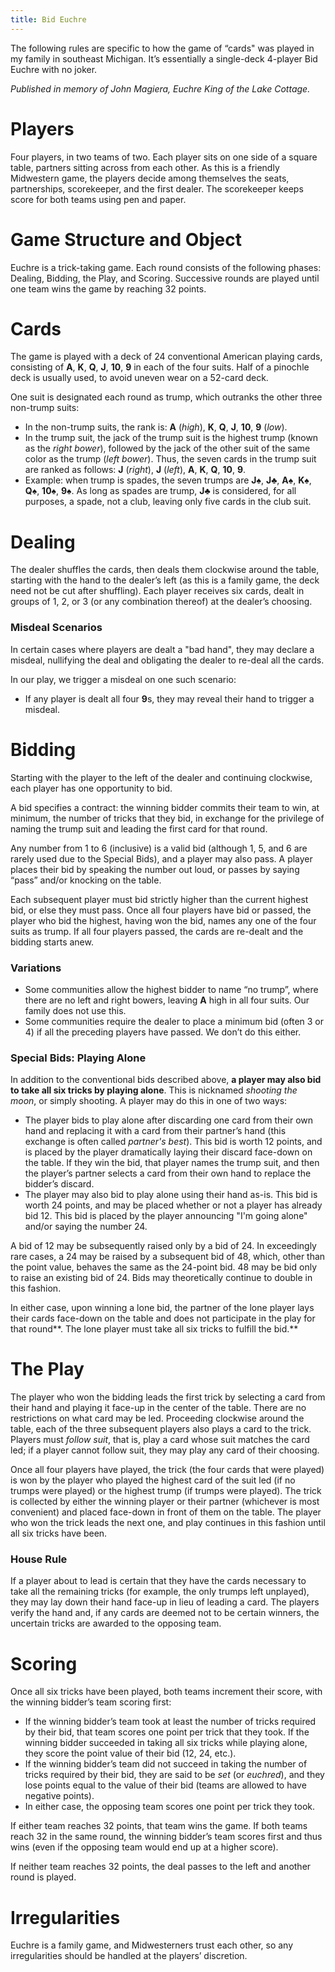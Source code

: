 ```yaml
---
title: Bid Euchre
---
```


The following rules are specific to how the game of “cards" was played in my family in southeast Michigan. It’s essentially a single-deck 4-player Bid Euchre with no joker.

_Published in memory of John Magiera, Euchre King of the Lake Cottage._

# Players

Four players, in two teams of two. Each player sits on one side of a square table, partners sitting across from each other. As this is a friendly Midwestern game, the players decide among themselves the seats, partnerships, scorekeeper, and the first dealer. The scorekeeper keeps score for both teams using pen and paper.

# Game Structure and Object

Euchre is a trick-taking game. Each round consists of the following phases: Dealing, Bidding, the Play, and Scoring. Successive rounds are played until one team wins the game by reaching 32 points.

# Cards

The game is played with a deck of 24 conventional American playing cards, consisting of **A**, **K**, **Q**, **J**, **10**, **9** in each of the four suits. Half of a pinochle deck is usually used, to avoid uneven wear on a 52-card deck.

One suit is designated each round as trump, which outranks the other three non-trump suits:

- In the non-trump suits, the rank is: **A** (_high_), **K**, **Q**, **J**, **10**, **9** (_low_).
- In the trump suit, the jack of the trump suit is the highest trump (known as the _right bower_), followed by the jack of the other suit of the same color as the trump (_left bower_). Thus, the seven cards in the trump suit are ranked as follows: **J** (_right_), **J** (_left_), **A**, **K**, **Q**, **10**, **9**.
- Example: when trump is spades, the seven trumps are **J**♠︎, **J**♣︎, **A**♠︎, **K**♠︎, **Q**♠︎, **10**♠︎, **9**♠︎. As long as spades are trump, **J**♣︎ is considered, for all purposes, a spade, not a club, leaving only five cards in the club suit.

# Dealing

The dealer shuffles the cards, then deals them clockwise around the table, starting with the hand to the dealer’s left (as this is a family game, the deck need not be cut after shuffling). Each player receives six cards, dealt in groups of 1, 2, or 3 (or any combination thereof) at the dealer’s choosing.

### Misdeal Scenarios

In certain cases where players are dealt a "bad hand", they may declare a misdeal, nullifying the deal and obligating the dealer to re-deal all the cards.

In our play, we trigger a misdeal on one such scenario:

- If any player is dealt all four **9**s, they may reveal their hand to trigger a misdeal.

# Bidding

Starting with the player to the left of the dealer and continuing clockwise, each player has one opportunity to bid.

A bid specifies a contract: the winning bidder commits their team to win, at minimum, the number of tricks that they bid, in exchange for the privilege of naming the trump suit and leading the first card for that round.

Any number from 1 to 6 (inclusive) is a valid bid (although 1, 5, and 6 are rarely used due to the Special Bids), and a player may also pass. A player places their bid by speaking the number out loud, or passes by saying “pass” and/or knocking on the table.

Each subsequent player must bid strictly higher than the current highest bid, or else they must pass. Once all four players have bid or passed, the player who bid the highest, having won the bid, names any one of the four suits as trump. If all four players passed, the cards are re-dealt and the bidding starts anew.

### Variations

- Some communities allow the highest bidder to name “no trump”, where there are no left and right bowers, leaving **A** high in all four suits. Our family does not use this.
- Some communities require the dealer to place a minimum bid (often 3 or 4) if all the preceding players have passed. We don’t do this either.

### Special Bids: Playing Alone

In addition to the conventional bids described above, **a player may also bid to take all six tricks by playing alone**. This is nicknamed _shooting the moon_, or simply shooting. A player may do this in one of two ways:

- The player bids to play alone after discarding one card from their own hand and replacing it with a card from their partner’s hand (this exchange is often called _partner's best_). This bid is worth 12 points, and is placed by the player dramatically laying their discard face-down on the table. If they win the bid, that player names the trump suit, and then the player’s partner selects a card from their own hand to replace the bidder’s discard.
- The player may also bid to play alone using their hand as-is. This bid is worth 24 points, and may be placed whether or not a player has already bid 12. This bid is placed by the player announcing "I'm going alone" and/or saying the number 24.

A bid of 12 may be subsequently raised only by a bid of 24. In exceedingly rare cases, a 24 may be raised by a subsequent bid of 48, which, other than the point value, behaves the same as the 24-point bid. 48 may be bid only to raise an existing bid of 24. Bids may theoretically continue to double in this fashion.

In either case, upon winning a lone bid, the partner of the lone player lays their cards face-down on the table and does not participate in the play for that round**. The lone player must take all six tricks to fulfill the bid.**

# The Play

The player who won the bidding leads the first trick by selecting a card from their hand and playing it face-up in the center of the table. There are no restrictions on what card may be led. Proceeding clockwise around the table, each of the three subsequent players also plays a card to the trick. Players must _follow suit_, that is, play a card whose suit matches the card led; if a player cannot follow suit, they may play any card of their choosing.

Once all four players have played, the trick (the four cards that were played) is won by the player who played the highest card of the suit led (if no trumps were played) or the highest trump (if trumps were played). The trick is collected by either the winning player or their partner (whichever is most convenient) and placed face-down in front of them on the table. The player who won the trick leads the next one, and play continues in this fashion until all six tricks have been.

### House Rule

If a player about to lead is certain that they have the cards necessary to take all the remaining tricks (for example, the only trumps left unplayed), they may lay down their hand face-up in lieu of leading a card. The players verify the hand and, if any cards are deemed not to be certain winners, the uncertain tricks are awarded to the opposing team.

# Scoring

Once all six tricks have been played, both teams increment their score, with the winning bidder’s team scoring first:

- If the winning bidder’s team took at least the number of tricks required by their bid, that team scores one point per trick that they took. If the winning bidder succeeded in taking all six tricks while playing alone, they score the point value of their bid (12, 24, etc.).
- If the winning bidder’s team did not succeed in taking the number of tricks required by their bid, they are said to be _set_ (or _euchred_), and they lose points equal to the value of their bid (teams are allowed to have negative points).
- In either case, the opposing team scores one point per trick they took.

If either team reaches 32 points, that team wins the game. If both teams reach 32 in the same round, the winning bidder’s team scores first and thus wins (even if the opposing team would end up at a higher score).

  If neither team reaches 32 points, the deal passes to the left and another round is played.

# Irregularities

Euchre is a family game, and Midwesterners trust each other, so any irregularities should be handled at the players’ discretion.
